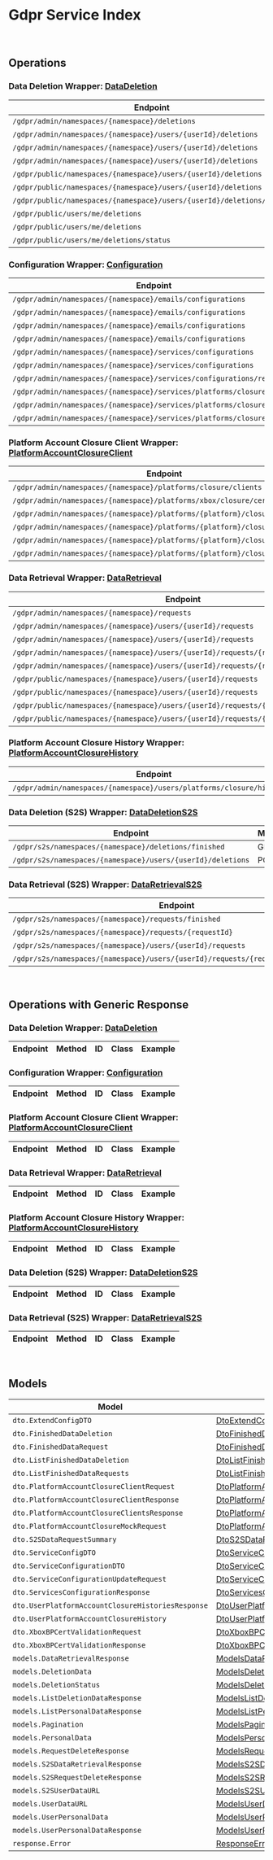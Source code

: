 # Gdpr Service Index

&nbsp;  

## Operations

### Data Deletion Wrapper:  [DataDeletion](../../AccelByte.Sdk/Api/Gdpr/Wrapper/DataDeletion.cs)
| Endpoint | Method | ID | Class | Example |
|---|---|---|---|---|
| `/gdpr/admin/namespaces/{namespace}/deletions` | GET | AdminGetListDeletionDataRequest | [AdminGetListDeletionDataRequest](../../AccelByte.Sdk/Api/Gdpr/Operation/DataDeletion/AdminGetListDeletionDataRequest.cs) | [AdminGetListDeletionDataRequest](../../samples/AccelByte.Sdk.Sample.Cli/ApiCommand/Gdpr/DataDeletion/AdminGetListDeletionDataRequest.cs) |
| `/gdpr/admin/namespaces/{namespace}/users/{userId}/deletions` | GET | AdminGetUserAccountDeletionRequest | [AdminGetUserAccountDeletionRequest](../../AccelByte.Sdk/Api/Gdpr/Operation/DataDeletion/AdminGetUserAccountDeletionRequest.cs) | [AdminGetUserAccountDeletionRequest](../../samples/AccelByte.Sdk.Sample.Cli/ApiCommand/Gdpr/DataDeletion/AdminGetUserAccountDeletionRequest.cs) |
| `/gdpr/admin/namespaces/{namespace}/users/{userId}/deletions` | POST | AdminSubmitUserAccountDeletionRequest | [AdminSubmitUserAccountDeletionRequest](../../AccelByte.Sdk/Api/Gdpr/Operation/DataDeletion/AdminSubmitUserAccountDeletionRequest.cs) | [AdminSubmitUserAccountDeletionRequest](../../samples/AccelByte.Sdk.Sample.Cli/ApiCommand/Gdpr/DataDeletion/AdminSubmitUserAccountDeletionRequest.cs) |
| `/gdpr/admin/namespaces/{namespace}/users/{userId}/deletions` | DELETE | AdminCancelUserAccountDeletionRequest | [AdminCancelUserAccountDeletionRequest](../../AccelByte.Sdk/Api/Gdpr/Operation/DataDeletion/AdminCancelUserAccountDeletionRequest.cs) | [AdminCancelUserAccountDeletionRequest](../../samples/AccelByte.Sdk.Sample.Cli/ApiCommand/Gdpr/DataDeletion/AdminCancelUserAccountDeletionRequest.cs) |
| `/gdpr/public/namespaces/{namespace}/users/{userId}/deletions` | POST | PublicSubmitUserAccountDeletionRequest | [PublicSubmitUserAccountDeletionRequest](../../AccelByte.Sdk/Api/Gdpr/Operation/DataDeletion/PublicSubmitUserAccountDeletionRequest.cs) | [PublicSubmitUserAccountDeletionRequest](../../samples/AccelByte.Sdk.Sample.Cli/ApiCommand/Gdpr/DataDeletion/PublicSubmitUserAccountDeletionRequest.cs) |
| `/gdpr/public/namespaces/{namespace}/users/{userId}/deletions` | DELETE | PublicCancelUserAccountDeletionRequest | [PublicCancelUserAccountDeletionRequest](../../AccelByte.Sdk/Api/Gdpr/Operation/DataDeletion/PublicCancelUserAccountDeletionRequest.cs) | [PublicCancelUserAccountDeletionRequest](../../samples/AccelByte.Sdk.Sample.Cli/ApiCommand/Gdpr/DataDeletion/PublicCancelUserAccountDeletionRequest.cs) |
| `/gdpr/public/namespaces/{namespace}/users/{userId}/deletions/status` | GET | PublicGetUserAccountDeletionStatus | [PublicGetUserAccountDeletionStatus](../../AccelByte.Sdk/Api/Gdpr/Operation/DataDeletion/PublicGetUserAccountDeletionStatus.cs) | [PublicGetUserAccountDeletionStatus](../../samples/AccelByte.Sdk.Sample.Cli/ApiCommand/Gdpr/DataDeletion/PublicGetUserAccountDeletionStatus.cs) |
| `/gdpr/public/users/me/deletions` | POST | PublicSubmitMyAccountDeletionRequest | [PublicSubmitMyAccountDeletionRequest](../../AccelByte.Sdk/Api/Gdpr/Operation/DataDeletion/PublicSubmitMyAccountDeletionRequest.cs) | [PublicSubmitMyAccountDeletionRequest](../../samples/AccelByte.Sdk.Sample.Cli/ApiCommand/Gdpr/DataDeletion/PublicSubmitMyAccountDeletionRequest.cs) |
| `/gdpr/public/users/me/deletions` | DELETE | PublicCancelMyAccountDeletionRequest | [PublicCancelMyAccountDeletionRequest](../../AccelByte.Sdk/Api/Gdpr/Operation/DataDeletion/PublicCancelMyAccountDeletionRequest.cs) | [PublicCancelMyAccountDeletionRequest](../../samples/AccelByte.Sdk.Sample.Cli/ApiCommand/Gdpr/DataDeletion/PublicCancelMyAccountDeletionRequest.cs) |
| `/gdpr/public/users/me/deletions/status` | GET | PublicGetMyAccountDeletionStatus | [PublicGetMyAccountDeletionStatus](../../AccelByte.Sdk/Api/Gdpr/Operation/DataDeletion/PublicGetMyAccountDeletionStatus.cs) | [PublicGetMyAccountDeletionStatus](../../samples/AccelByte.Sdk.Sample.Cli/ApiCommand/Gdpr/DataDeletion/PublicGetMyAccountDeletionStatus.cs) |

### Configuration Wrapper:  [Configuration](../../AccelByte.Sdk/Api/Gdpr/Wrapper/Configuration.cs)
| Endpoint | Method | ID | Class | Example |
|---|---|---|---|---|
| `/gdpr/admin/namespaces/{namespace}/emails/configurations` | GET | GetAdminEmailConfiguration | [GetAdminEmailConfiguration](../../AccelByte.Sdk/Api/Gdpr/Operation/Configuration/GetAdminEmailConfiguration.cs) | [GetAdminEmailConfiguration](../../samples/AccelByte.Sdk.Sample.Cli/ApiCommand/Gdpr/Configuration/GetAdminEmailConfiguration.cs) |
| `/gdpr/admin/namespaces/{namespace}/emails/configurations` | PUT | UpdateAdminEmailConfiguration | [UpdateAdminEmailConfiguration](../../AccelByte.Sdk/Api/Gdpr/Operation/Configuration/UpdateAdminEmailConfiguration.cs) | [UpdateAdminEmailConfiguration](../../samples/AccelByte.Sdk.Sample.Cli/ApiCommand/Gdpr/Configuration/UpdateAdminEmailConfiguration.cs) |
| `/gdpr/admin/namespaces/{namespace}/emails/configurations` | POST | SaveAdminEmailConfiguration | [SaveAdminEmailConfiguration](../../AccelByte.Sdk/Api/Gdpr/Operation/Configuration/SaveAdminEmailConfiguration.cs) | [SaveAdminEmailConfiguration](../../samples/AccelByte.Sdk.Sample.Cli/ApiCommand/Gdpr/Configuration/SaveAdminEmailConfiguration.cs) |
| `/gdpr/admin/namespaces/{namespace}/emails/configurations` | DELETE | DeleteAdminEmailConfiguration | [DeleteAdminEmailConfiguration](../../AccelByte.Sdk/Api/Gdpr/Operation/Configuration/DeleteAdminEmailConfiguration.cs) | [DeleteAdminEmailConfiguration](../../samples/AccelByte.Sdk.Sample.Cli/ApiCommand/Gdpr/Configuration/DeleteAdminEmailConfiguration.cs) |
| `/gdpr/admin/namespaces/{namespace}/services/configurations` | GET | AdminGetServicesConfiguration | [AdminGetServicesConfiguration](../../AccelByte.Sdk/Api/Gdpr/Operation/Configuration/AdminGetServicesConfiguration.cs) | [AdminGetServicesConfiguration](../../samples/AccelByte.Sdk.Sample.Cli/ApiCommand/Gdpr/Configuration/AdminGetServicesConfiguration.cs) |
| `/gdpr/admin/namespaces/{namespace}/services/configurations` | PUT | AdminUpdateServicesConfiguration | [AdminUpdateServicesConfiguration](../../AccelByte.Sdk/Api/Gdpr/Operation/Configuration/AdminUpdateServicesConfiguration.cs) | [AdminUpdateServicesConfiguration](../../samples/AccelByte.Sdk.Sample.Cli/ApiCommand/Gdpr/Configuration/AdminUpdateServicesConfiguration.cs) |
| `/gdpr/admin/namespaces/{namespace}/services/configurations/reset` | DELETE | AdminResetServicesConfiguration | [AdminResetServicesConfiguration](../../AccelByte.Sdk/Api/Gdpr/Operation/Configuration/AdminResetServicesConfiguration.cs) | [AdminResetServicesConfiguration](../../samples/AccelByte.Sdk.Sample.Cli/ApiCommand/Gdpr/Configuration/AdminResetServicesConfiguration.cs) |
| `/gdpr/admin/namespaces/{namespace}/services/platforms/closure/config` | GET | AdminGetPlatformAccountClosureServicesConfiguration | [AdminGetPlatformAccountClosureServicesConfiguration](../../AccelByte.Sdk/Api/Gdpr/Operation/Configuration/AdminGetPlatformAccountClosureServicesConfiguration.cs) | [AdminGetPlatformAccountClosureServicesConfiguration](../../samples/AccelByte.Sdk.Sample.Cli/ApiCommand/Gdpr/Configuration/AdminGetPlatformAccountClosureServicesConfiguration.cs) |
| `/gdpr/admin/namespaces/{namespace}/services/platforms/closure/config` | PUT | AdminUpdatePlatformAccountClosureServicesConfiguration | [AdminUpdatePlatformAccountClosureServicesConfiguration](../../AccelByte.Sdk/Api/Gdpr/Operation/Configuration/AdminUpdatePlatformAccountClosureServicesConfiguration.cs) | [AdminUpdatePlatformAccountClosureServicesConfiguration](../../samples/AccelByte.Sdk.Sample.Cli/ApiCommand/Gdpr/Configuration/AdminUpdatePlatformAccountClosureServicesConfiguration.cs) |
| `/gdpr/admin/namespaces/{namespace}/services/platforms/closure/config` | DELETE | AdminResetPlatformAccountClosureServicesConfiguration | [AdminResetPlatformAccountClosureServicesConfiguration](../../AccelByte.Sdk/Api/Gdpr/Operation/Configuration/AdminResetPlatformAccountClosureServicesConfiguration.cs) | [AdminResetPlatformAccountClosureServicesConfiguration](../../samples/AccelByte.Sdk.Sample.Cli/ApiCommand/Gdpr/Configuration/AdminResetPlatformAccountClosureServicesConfiguration.cs) |

### Platform Account Closure Client Wrapper:  [PlatformAccountClosureClient](../../AccelByte.Sdk/Api/Gdpr/Wrapper/PlatformAccountClosureClient.cs)
| Endpoint | Method | ID | Class | Example |
|---|---|---|---|---|
| `/gdpr/admin/namespaces/{namespace}/platforms/closure/clients` | GET | AdminGetPlatformAccountClosureClients | [AdminGetPlatformAccountClosureClients](../../AccelByte.Sdk/Api/Gdpr/Operation/PlatformAccountClosureClient/AdminGetPlatformAccountClosureClients.cs) | [AdminGetPlatformAccountClosureClients](../../samples/AccelByte.Sdk.Sample.Cli/ApiCommand/Gdpr/PlatformAccountClosureClient/AdminGetPlatformAccountClosureClients.cs) |
| `/gdpr/admin/namespaces/{namespace}/platforms/xbox/closure/cert/validation` | POST | AdminValidateXboxBPCertFile | [AdminValidateXboxBPCertFile](../../AccelByte.Sdk/Api/Gdpr/Operation/PlatformAccountClosureClient/AdminValidateXboxBPCertFile.cs) | [AdminValidateXboxBPCertFile](../../samples/AccelByte.Sdk.Sample.Cli/ApiCommand/Gdpr/PlatformAccountClosureClient/AdminValidateXboxBPCertFile.cs) |
| `/gdpr/admin/namespaces/{namespace}/platforms/{platform}/closure/client` | GET | AdminGetPlatformAccountClosureClient | [AdminGetPlatformAccountClosureClient](../../AccelByte.Sdk/Api/Gdpr/Operation/PlatformAccountClosureClient/AdminGetPlatformAccountClosureClient.cs) | [AdminGetPlatformAccountClosureClient](../../samples/AccelByte.Sdk.Sample.Cli/ApiCommand/Gdpr/PlatformAccountClosureClient/AdminGetPlatformAccountClosureClient.cs) |
| `/gdpr/admin/namespaces/{namespace}/platforms/{platform}/closure/client` | POST | AdminUpdatePlatformAccountClosureClient | [AdminUpdatePlatformAccountClosureClient](../../AccelByte.Sdk/Api/Gdpr/Operation/PlatformAccountClosureClient/AdminUpdatePlatformAccountClosureClient.cs) | [AdminUpdatePlatformAccountClosureClient](../../samples/AccelByte.Sdk.Sample.Cli/ApiCommand/Gdpr/PlatformAccountClosureClient/AdminUpdatePlatformAccountClosureClient.cs) |
| `/gdpr/admin/namespaces/{namespace}/platforms/{platform}/closure/client` | DELETE | AdminDeletePlatformAccountClosureClient | [AdminDeletePlatformAccountClosureClient](../../AccelByte.Sdk/Api/Gdpr/Operation/PlatformAccountClosureClient/AdminDeletePlatformAccountClosureClient.cs) | [AdminDeletePlatformAccountClosureClient](../../samples/AccelByte.Sdk.Sample.Cli/ApiCommand/Gdpr/PlatformAccountClosureClient/AdminDeletePlatformAccountClosureClient.cs) |
| `/gdpr/admin/namespaces/{namespace}/platforms/{platform}/closure/mock` | POST | AdminMockPlatformAccountClosureData | [AdminMockPlatformAccountClosureData](../../AccelByte.Sdk/Api/Gdpr/Operation/PlatformAccountClosureClient/AdminMockPlatformAccountClosureData.cs) | [AdminMockPlatformAccountClosureData](../../samples/AccelByte.Sdk.Sample.Cli/ApiCommand/Gdpr/PlatformAccountClosureClient/AdminMockPlatformAccountClosureData.cs) |

### Data Retrieval Wrapper:  [DataRetrieval](../../AccelByte.Sdk/Api/Gdpr/Wrapper/DataRetrieval.cs)
| Endpoint | Method | ID | Class | Example |
|---|---|---|---|---|
| `/gdpr/admin/namespaces/{namespace}/requests` | GET | AdminGetListPersonalDataRequest | [AdminGetListPersonalDataRequest](../../AccelByte.Sdk/Api/Gdpr/Operation/DataRetrieval/AdminGetListPersonalDataRequest.cs) | [AdminGetListPersonalDataRequest](../../samples/AccelByte.Sdk.Sample.Cli/ApiCommand/Gdpr/DataRetrieval/AdminGetListPersonalDataRequest.cs) |
| `/gdpr/admin/namespaces/{namespace}/users/{userId}/requests` | GET | AdminGetUserPersonalDataRequests | [AdminGetUserPersonalDataRequests](../../AccelByte.Sdk/Api/Gdpr/Operation/DataRetrieval/AdminGetUserPersonalDataRequests.cs) | [AdminGetUserPersonalDataRequests](../../samples/AccelByte.Sdk.Sample.Cli/ApiCommand/Gdpr/DataRetrieval/AdminGetUserPersonalDataRequests.cs) |
| `/gdpr/admin/namespaces/{namespace}/users/{userId}/requests` | POST | AdminRequestDataRetrieval | [AdminRequestDataRetrieval](../../AccelByte.Sdk/Api/Gdpr/Operation/DataRetrieval/AdminRequestDataRetrieval.cs) | [AdminRequestDataRetrieval](../../samples/AccelByte.Sdk.Sample.Cli/ApiCommand/Gdpr/DataRetrieval/AdminRequestDataRetrieval.cs) |
| `/gdpr/admin/namespaces/{namespace}/users/{userId}/requests/{requestDate}` | DELETE | AdminCancelUserPersonalDataRequest | [AdminCancelUserPersonalDataRequest](../../AccelByte.Sdk/Api/Gdpr/Operation/DataRetrieval/AdminCancelUserPersonalDataRequest.cs) | [AdminCancelUserPersonalDataRequest](../../samples/AccelByte.Sdk.Sample.Cli/ApiCommand/Gdpr/DataRetrieval/AdminCancelUserPersonalDataRequest.cs) |
| `/gdpr/admin/namespaces/{namespace}/users/{userId}/requests/{requestDate}/generate` | POST | AdminGeneratePersonalDataURL | [AdminGeneratePersonalDataURL](../../AccelByte.Sdk/Api/Gdpr/Operation/DataRetrieval/AdminGeneratePersonalDataURL.cs) | [AdminGeneratePersonalDataURL](../../samples/AccelByte.Sdk.Sample.Cli/ApiCommand/Gdpr/DataRetrieval/AdminGeneratePersonalDataURL.cs) |
| `/gdpr/public/namespaces/{namespace}/users/{userId}/requests` | GET | PublicGetUserPersonalDataRequests | [PublicGetUserPersonalDataRequests](../../AccelByte.Sdk/Api/Gdpr/Operation/DataRetrieval/PublicGetUserPersonalDataRequests.cs) | [PublicGetUserPersonalDataRequests](../../samples/AccelByte.Sdk.Sample.Cli/ApiCommand/Gdpr/DataRetrieval/PublicGetUserPersonalDataRequests.cs) |
| `/gdpr/public/namespaces/{namespace}/users/{userId}/requests` | POST | PublicRequestDataRetrieval | [PublicRequestDataRetrieval](../../AccelByte.Sdk/Api/Gdpr/Operation/DataRetrieval/PublicRequestDataRetrieval.cs) | [PublicRequestDataRetrieval](../../samples/AccelByte.Sdk.Sample.Cli/ApiCommand/Gdpr/DataRetrieval/PublicRequestDataRetrieval.cs) |
| `/gdpr/public/namespaces/{namespace}/users/{userId}/requests/{requestDate}` | DELETE | PublicCancelUserPersonalDataRequest | [PublicCancelUserPersonalDataRequest](../../AccelByte.Sdk/Api/Gdpr/Operation/DataRetrieval/PublicCancelUserPersonalDataRequest.cs) | [PublicCancelUserPersonalDataRequest](../../samples/AccelByte.Sdk.Sample.Cli/ApiCommand/Gdpr/DataRetrieval/PublicCancelUserPersonalDataRequest.cs) |
| `/gdpr/public/namespaces/{namespace}/users/{userId}/requests/{requestDate}/generate` | POST | PublicGeneratePersonalDataURL | [PublicGeneratePersonalDataURL](../../AccelByte.Sdk/Api/Gdpr/Operation/DataRetrieval/PublicGeneratePersonalDataURL.cs) | [PublicGeneratePersonalDataURL](../../samples/AccelByte.Sdk.Sample.Cli/ApiCommand/Gdpr/DataRetrieval/PublicGeneratePersonalDataURL.cs) |

### Platform Account Closure History Wrapper:  [PlatformAccountClosureHistory](../../AccelByte.Sdk/Api/Gdpr/Wrapper/PlatformAccountClosureHistory.cs)
| Endpoint | Method | ID | Class | Example |
|---|---|---|---|---|
| `/gdpr/admin/namespaces/{namespace}/users/platforms/closure/histories` | GET | AdminGetUserPlatformAccountClosureHistories | [AdminGetUserPlatformAccountClosureHistories](../../AccelByte.Sdk/Api/Gdpr/Operation/PlatformAccountClosureHistory/AdminGetUserPlatformAccountClosureHistories.cs) | [AdminGetUserPlatformAccountClosureHistories](../../samples/AccelByte.Sdk.Sample.Cli/ApiCommand/Gdpr/PlatformAccountClosureHistory/AdminGetUserPlatformAccountClosureHistories.cs) |

### Data Deletion (S2S) Wrapper:  [DataDeletionS2S](../../AccelByte.Sdk/Api/Gdpr/Wrapper/DataDeletionS2S.cs)
| Endpoint | Method | ID | Class | Example |
|---|---|---|---|---|
| `/gdpr/s2s/namespaces/{namespace}/deletions/finished` | GET | S2SGetListFinishedAccountDeletionRequest | [S2SGetListFinishedAccountDeletionRequest](../../AccelByte.Sdk/Api/Gdpr/Operation/DataDeletionS2S/S2SGetListFinishedAccountDeletionRequest.cs) | [S2SGetListFinishedAccountDeletionRequest](../../samples/AccelByte.Sdk.Sample.Cli/ApiCommand/Gdpr/DataDeletionS2S/S2SGetListFinishedAccountDeletionRequest.cs) |
| `/gdpr/s2s/namespaces/{namespace}/users/{userId}/deletions` | POST | S2SSubmitUserAccountDeletionRequest | [S2SSubmitUserAccountDeletionRequest](../../AccelByte.Sdk/Api/Gdpr/Operation/DataDeletionS2S/S2SSubmitUserAccountDeletionRequest.cs) | [S2SSubmitUserAccountDeletionRequest](../../samples/AccelByte.Sdk.Sample.Cli/ApiCommand/Gdpr/DataDeletionS2S/S2SSubmitUserAccountDeletionRequest.cs) |

### Data Retrieval (S2S) Wrapper:  [DataRetrievalS2S](../../AccelByte.Sdk/Api/Gdpr/Wrapper/DataRetrievalS2S.cs)
| Endpoint | Method | ID | Class | Example |
|---|---|---|---|---|
| `/gdpr/s2s/namespaces/{namespace}/requests/finished` | GET | S2SGetListFinishedPersonalDataRequest | [S2SGetListFinishedPersonalDataRequest](../../AccelByte.Sdk/Api/Gdpr/Operation/DataRetrievalS2S/S2SGetListFinishedPersonalDataRequest.cs) | [S2SGetListFinishedPersonalDataRequest](../../samples/AccelByte.Sdk.Sample.Cli/ApiCommand/Gdpr/DataRetrievalS2S/S2SGetListFinishedPersonalDataRequest.cs) |
| `/gdpr/s2s/namespaces/{namespace}/requests/{requestId}` | GET | S2SGetDataRequestByRequestID | [S2SGetDataRequestByRequestID](../../AccelByte.Sdk/Api/Gdpr/Operation/DataRetrievalS2S/S2SGetDataRequestByRequestID.cs) | [S2SGetDataRequestByRequestID](../../samples/AccelByte.Sdk.Sample.Cli/ApiCommand/Gdpr/DataRetrievalS2S/S2SGetDataRequestByRequestID.cs) |
| `/gdpr/s2s/namespaces/{namespace}/users/{userId}/requests` | POST | S2SRequestDataRetrieval | [S2SRequestDataRetrieval](../../AccelByte.Sdk/Api/Gdpr/Operation/DataRetrievalS2S/S2SRequestDataRetrieval.cs) | [S2SRequestDataRetrieval](../../samples/AccelByte.Sdk.Sample.Cli/ApiCommand/Gdpr/DataRetrievalS2S/S2SRequestDataRetrieval.cs) |
| `/gdpr/s2s/namespaces/{namespace}/users/{userId}/requests/{requestDate}/generate` | POST | S2SGeneratePersonalDataURL | [S2SGeneratePersonalDataURL](../../AccelByte.Sdk/Api/Gdpr/Operation/DataRetrievalS2S/S2SGeneratePersonalDataURL.cs) | [S2SGeneratePersonalDataURL](../../samples/AccelByte.Sdk.Sample.Cli/ApiCommand/Gdpr/DataRetrievalS2S/S2SGeneratePersonalDataURL.cs) |


&nbsp;  

## Operations with Generic Response

### Data Deletion Wrapper:  [DataDeletion](../../AccelByte.Sdk/Api/Gdpr/Wrapper/DataDeletion.cs)
| Endpoint | Method | ID | Class | Example |
|---|---|---|---|---|

### Configuration Wrapper:  [Configuration](../../AccelByte.Sdk/Api/Gdpr/Wrapper/Configuration.cs)
| Endpoint | Method | ID | Class | Example |
|---|---|---|---|---|

### Platform Account Closure Client Wrapper:  [PlatformAccountClosureClient](../../AccelByte.Sdk/Api/Gdpr/Wrapper/PlatformAccountClosureClient.cs)
| Endpoint | Method | ID | Class | Example |
|---|---|---|---|---|

### Data Retrieval Wrapper:  [DataRetrieval](../../AccelByte.Sdk/Api/Gdpr/Wrapper/DataRetrieval.cs)
| Endpoint | Method | ID | Class | Example |
|---|---|---|---|---|

### Platform Account Closure History Wrapper:  [PlatformAccountClosureHistory](../../AccelByte.Sdk/Api/Gdpr/Wrapper/PlatformAccountClosureHistory.cs)
| Endpoint | Method | ID | Class | Example |
|---|---|---|---|---|

### Data Deletion (S2S) Wrapper:  [DataDeletionS2S](../../AccelByte.Sdk/Api/Gdpr/Wrapper/DataDeletionS2S.cs)
| Endpoint | Method | ID | Class | Example |
|---|---|---|---|---|

### Data Retrieval (S2S) Wrapper:  [DataRetrievalS2S](../../AccelByte.Sdk/Api/Gdpr/Wrapper/DataRetrievalS2S.cs)
| Endpoint | Method | ID | Class | Example |
|---|---|---|---|---|


&nbsp;  

## Models

| Model | Class |
|---|---|
| `dto.ExtendConfigDTO` | [DtoExtendConfigDTO](../../AccelByte.Sdk/Api/Gdpr/Model/DtoExtendConfigDTO.cs) |
| `dto.FinishedDataDeletion` | [DtoFinishedDataDeletion](../../AccelByte.Sdk/Api/Gdpr/Model/DtoFinishedDataDeletion.cs) |
| `dto.FinishedDataRequest` | [DtoFinishedDataRequest](../../AccelByte.Sdk/Api/Gdpr/Model/DtoFinishedDataRequest.cs) |
| `dto.ListFinishedDataDeletion` | [DtoListFinishedDataDeletion](../../AccelByte.Sdk/Api/Gdpr/Model/DtoListFinishedDataDeletion.cs) |
| `dto.ListFinishedDataRequests` | [DtoListFinishedDataRequests](../../AccelByte.Sdk/Api/Gdpr/Model/DtoListFinishedDataRequests.cs) |
| `dto.PlatformAccountClosureClientRequest` | [DtoPlatformAccountClosureClientRequest](../../AccelByte.Sdk/Api/Gdpr/Model/DtoPlatformAccountClosureClientRequest.cs) |
| `dto.PlatformAccountClosureClientResponse` | [DtoPlatformAccountClosureClientResponse](../../AccelByte.Sdk/Api/Gdpr/Model/DtoPlatformAccountClosureClientResponse.cs) |
| `dto.PlatformAccountClosureClientsResponse` | [DtoPlatformAccountClosureClientsResponse](../../AccelByte.Sdk/Api/Gdpr/Model/DtoPlatformAccountClosureClientsResponse.cs) |
| `dto.PlatformAccountClosureMockRequest` | [DtoPlatformAccountClosureMockRequest](../../AccelByte.Sdk/Api/Gdpr/Model/DtoPlatformAccountClosureMockRequest.cs) |
| `dto.S2SDataRequestSummary` | [DtoS2SDataRequestSummary](../../AccelByte.Sdk/Api/Gdpr/Model/DtoS2SDataRequestSummary.cs) |
| `dto.ServiceConfigDTO` | [DtoServiceConfigDTO](../../AccelByte.Sdk/Api/Gdpr/Model/DtoServiceConfigDTO.cs) |
| `dto.ServiceConfigurationDTO` | [DtoServiceConfigurationDTO](../../AccelByte.Sdk/Api/Gdpr/Model/DtoServiceConfigurationDTO.cs) |
| `dto.ServiceConfigurationUpdateRequest` | [DtoServiceConfigurationUpdateRequest](../../AccelByte.Sdk/Api/Gdpr/Model/DtoServiceConfigurationUpdateRequest.cs) |
| `dto.ServicesConfigurationResponse` | [DtoServicesConfigurationResponse](../../AccelByte.Sdk/Api/Gdpr/Model/DtoServicesConfigurationResponse.cs) |
| `dto.UserPlatformAccountClosureHistoriesResponse` | [DtoUserPlatformAccountClosureHistoriesResponse](../../AccelByte.Sdk/Api/Gdpr/Model/DtoUserPlatformAccountClosureHistoriesResponse.cs) |
| `dto.UserPlatformAccountClosureHistory` | [DtoUserPlatformAccountClosureHistory](../../AccelByte.Sdk/Api/Gdpr/Model/DtoUserPlatformAccountClosureHistory.cs) |
| `dto.XboxBPCertValidationRequest` | [DtoXboxBPCertValidationRequest](../../AccelByte.Sdk/Api/Gdpr/Model/DtoXboxBPCertValidationRequest.cs) |
| `dto.XboxBPCertValidationResponse` | [DtoXboxBPCertValidationResponse](../../AccelByte.Sdk/Api/Gdpr/Model/DtoXboxBPCertValidationResponse.cs) |
| `models.DataRetrievalResponse` | [ModelsDataRetrievalResponse](../../AccelByte.Sdk/Api/Gdpr/Model/ModelsDataRetrievalResponse.cs) |
| `models.DeletionData` | [ModelsDeletionData](../../AccelByte.Sdk/Api/Gdpr/Model/ModelsDeletionData.cs) |
| `models.DeletionStatus` | [ModelsDeletionStatus](../../AccelByte.Sdk/Api/Gdpr/Model/ModelsDeletionStatus.cs) |
| `models.ListDeletionDataResponse` | [ModelsListDeletionDataResponse](../../AccelByte.Sdk/Api/Gdpr/Model/ModelsListDeletionDataResponse.cs) |
| `models.ListPersonalDataResponse` | [ModelsListPersonalDataResponse](../../AccelByte.Sdk/Api/Gdpr/Model/ModelsListPersonalDataResponse.cs) |
| `models.Pagination` | [ModelsPagination](../../AccelByte.Sdk/Api/Gdpr/Model/ModelsPagination.cs) |
| `models.PersonalData` | [ModelsPersonalData](../../AccelByte.Sdk/Api/Gdpr/Model/ModelsPersonalData.cs) |
| `models.RequestDeleteResponse` | [ModelsRequestDeleteResponse](../../AccelByte.Sdk/Api/Gdpr/Model/ModelsRequestDeleteResponse.cs) |
| `models.S2SDataRetrievalResponse` | [ModelsS2SDataRetrievalResponse](../../AccelByte.Sdk/Api/Gdpr/Model/ModelsS2SDataRetrievalResponse.cs) |
| `models.S2SRequestDeleteResponse` | [ModelsS2SRequestDeleteResponse](../../AccelByte.Sdk/Api/Gdpr/Model/ModelsS2SRequestDeleteResponse.cs) |
| `models.S2SUserDataURL` | [ModelsS2SUserDataURL](../../AccelByte.Sdk/Api/Gdpr/Model/ModelsS2SUserDataURL.cs) |
| `models.UserDataURL` | [ModelsUserDataURL](../../AccelByte.Sdk/Api/Gdpr/Model/ModelsUserDataURL.cs) |
| `models.UserPersonalData` | [ModelsUserPersonalData](../../AccelByte.Sdk/Api/Gdpr/Model/ModelsUserPersonalData.cs) |
| `models.UserPersonalDataResponse` | [ModelsUserPersonalDataResponse](../../AccelByte.Sdk/Api/Gdpr/Model/ModelsUserPersonalDataResponse.cs) |
| `response.Error` | [ResponseError](../../AccelByte.Sdk/Api/Gdpr/Model/ResponseError.cs) |

